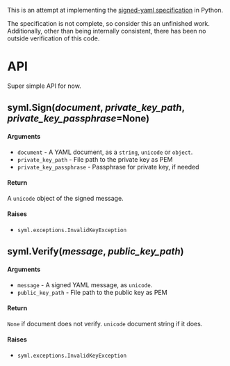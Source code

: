 This is an attempt at implementing the [signed-yaml specification][signed-yaml]
 in Python.

The specification is not complete, so consider this an unfinished work.  
Additionally, other than being internally consistent, there has been no outside
 verification of this code.


# API

Super simple API for now.

## syml.Sign(_document_, _private_key_path_, _private_key_passphrase_=None)

#### Arguments

  * ``document`` - A YAML document, as a ``string``, ``unicode`` or ``object``.
  * ``private_key_path`` - File path to the private key as PEM
  * ``private_key_passphrase`` - Passphrase for private key, if needed

#### Return

A ``unicode`` object of the signed message.

#### Raises

  * ``syml.exceptions.InvalidKeyException``

## syml.Verify(_message_, _public_key_path_)

#### Arguments

  * ``message`` - A signed YAML message, as ``unicode``.
  * ``public_key_path`` - File path to the public key as PEM

#### Return

``None`` if document does not verify.  ``unicode`` document string if it does.

#### Raises

  * ``syml.exceptions.InvalidKeyException``

[signed-yaml]: https://github.com/sdmp/signed-yaml
